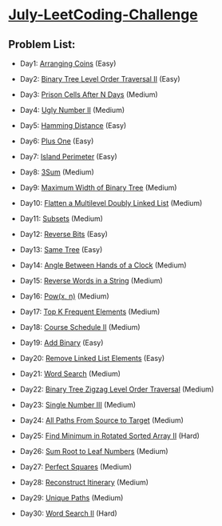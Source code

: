 # [July-LeetCoding-Challenge](https://leetcode.com/explore/challenge/card/july-leetcoding-challenge/)
## Problem List:
- Day1: [Arranging Coins](https://leetcode.com/problems/arranging-coins/) (Easy)
- Day2: [Binary Tree Level Order Traversal II](https://leetcode.com/problems/binary-tree-level-order-traversal-ii/) (Easy)
- Day3: [Prison Cells After N Days](https://leetcode.com/problems/prison-cells-after-n-days/) (Medium)
- Day4: [Ugly Number II](https://leetcode.com/problems/ugly-number-ii/) (Medium)
- Day5: [Hamming Distance](https://leetcode.com/problems/hamming-distance/) (Easy)
- Day6: [Plus One](https://leetcode.com/problems/plus-one/) (Easy)
- Day7: [Island Perimeter](https://leetcode.com/problems/island-perimeter/) (Easy)
- Day8: [3Sum](https://leetcode.com/problems/3sum/) (Medium)
- Day9: [Maximum Width of Binary Tree](https://leetcode.com/problems/maximum-width-of-binary-tree/) (Medium)
- Day10: [Flatten a Multilevel Doubly Linked List](https://leetcode.com/problems/flatten-a-multilevel-doubly-linked-list/) (Medium)
- Day11: [Subsets](https://leetcode.com/problems/subsets/) (Medium)
- Day12: [Reverse Bits](https://leetcode.com/problems/reverse-bits/) (Easy)
- Day13: [Same Tree](https://leetcode.com/problems/same-tree/) (Easy)
- Day14: [Angle Between Hands of a Clock](https://leetcode.com/problems/angle-between-hands-of-a-clock/) (Medium)
- Day15: [Reverse Words in a String](https://leetcode.com/problems/reverse-words-in-a-string/) (Medium)
- Day16: [Pow(x, n)](https://leetcode.com/problems/powx-n/) (Medium)
- Day17: [Top K Frequent Elements](https://leetcode.com/problems/top-k-frequent-elements/) (Medium)
- Day18: [Course Schedule II](https://leetcode.com/problems/course-schedule-ii/) (Medium)
- Day19: [Add Binary](https://leetcode.com/problems/add-binary/) (Easy)
- Day20: [Remove Linked List Elements](https://leetcode.com/problems/remove-linked-list-elements/) (Easy)
- Day21: [Word Search](https://leetcode.com/problems/word-search/) (Medium)
- Day22: [Binary Tree Zigzag Level Order Traversal](https://leetcode.com/problems/binary-tree-zigzag-level-order-traversal/) (Medium)
- Day23: [Single Number III](https://leetcode.com/problems/single-number-iii/) (Medium)
- Day24: [All Paths From Source to Target](https://leetcode.com/problems/all-paths-from-source-to-target/) (Medium)
- Day25: [Find Minimum in Rotated Sorted Array II](https://leetcode.com/problems/find-minimum-in-rotated-sorted-array-ii/) (Hard)

- Day26: [Sum Root to Leaf Numbers](https://leetcode.com/problems/sum-root-to-leaf-numbers/) (Medium)
- Day27: [Perfect Squares](https://leetcode.com/problems/perfect-squares/) (Medium)
- Day28: [Reconstruct Itinerary](https://leetcode.com/problems/reconstruct-itinerary/) (Medium)
- Day29: [Unique Paths](https://leetcode.com/problems/unique-paths/) (Medium)
- Day30: [Word Search II](https://leetcode.com/problems/word-search-ii/) (Hard)
